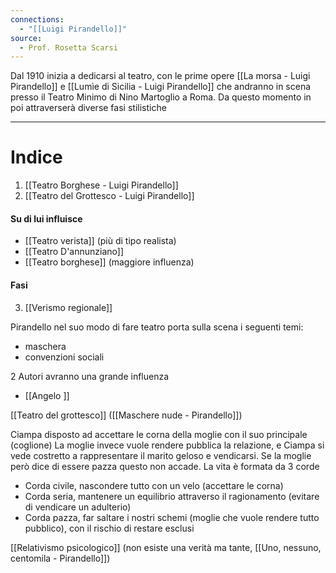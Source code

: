 ```yaml
---
connections:
  - "[[Luigi Pirandello]]"
source:
  - Prof. Rosetta Scarsi
---
```

Dal 1910 inizia a dedicarsi al teatro, con le prime opere [[La morsa - Luigi Pirandello]] e [[Lumìe di Sicilia - Luigi Pirandello]] che andranno in scena presso il Teatro Minimo di Nino Martoglio a Roma.
Da questo momento in poi attraverserà diverse fasi stilistiche

---

# Indice
1. [[Teatro Borghese - Luigi Pirandello]]
2. [[Teatro del Grottesco - Luigi Pirandello]]





#### Su di lui influisce
- [[Teatro verista]] (più di tipo realista)
- [[Teatro D'annunziano]]
- [[Teatro borghese]] (maggiore influenza)

#### Fasi
3. [[Verismo regionale]] 

Pirandello nel suo modo di fare teatro porta sulla scena i seguenti temi:
- maschera
- convenzioni sociali

2 Autori avranno una grande influenza
- [[Angelo ]]

[[Teatro del grottesco]] ([[Maschere nude - Pirandello]])

Ciampa disposto ad accettare le corna della moglie con il suo principale (coglione)
La moglie invece vuole rendere pubblica la relazione, e Ciampa si vede costretto a rappresentare il marito geloso e vendicarsi.
Se la moglie però dice di essere pazza questo non accade.
La vita è formata da 3 corde
- Corda civile, nascondere tutto con un velo (accettare le corna)
- Corda seria, mantenere un equilibrio attraverso il ragionamento (evitare di vendicare un adulterio)
- Corda pazza, far saltare i nostri schemi (moglie che vuole rendere tutto pubblico), con il rischio di restare esclusi

[[Relativismo psicologico]] (non esiste una verità ma tante, [[Uno, nessuno, centomila - Pirandello]])
